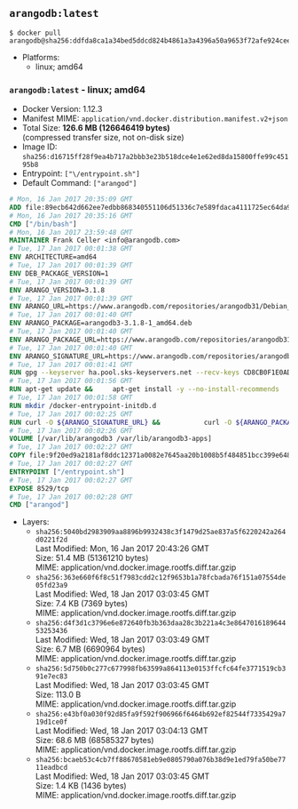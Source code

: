## `arangodb:latest`

```console
$ docker pull arangodb@sha256:ddfda8ca1a34bed5ddcd824b4861a3a4396a50a9653f72afe924cee89a22b5f9
```

-	Platforms:
	-	linux; amd64

### `arangodb:latest` - linux; amd64

-	Docker Version: 1.12.3
-	Manifest MIME: `application/vnd.docker.distribution.manifest.v2+json`
-	Total Size: **126.6 MB (126646419 bytes)**  
	(compressed transfer size, not on-disk size)
-	Image ID: `sha256:d16715ff28f9ea4b717a2bbb3e23b518dce4e1e62ed8da15800ffe99c45195b8`
-	Entrypoint: `["\/entrypoint.sh"]`
-	Default Command: `["arangod"]`

```dockerfile
# Mon, 16 Jan 2017 20:35:09 GMT
ADD file:89ecb642d662ee7edbb868340551106d51336c7e589fdaca4111725ec64da957 in / 
# Mon, 16 Jan 2017 20:35:16 GMT
CMD ["/bin/bash"]
# Mon, 16 Jan 2017 23:59:48 GMT
MAINTAINER Frank Celler <info@arangodb.com>
# Tue, 17 Jan 2017 00:01:38 GMT
ENV ARCHITECTURE=amd64
# Tue, 17 Jan 2017 00:01:39 GMT
ENV DEB_PACKAGE_VERSION=1
# Tue, 17 Jan 2017 00:01:39 GMT
ENV ARANGO_VERSION=3.1.8
# Tue, 17 Jan 2017 00:01:39 GMT
ENV ARANGO_URL=https://www.arangodb.com/repositories/arangodb31/Debian_8.0
# Tue, 17 Jan 2017 00:01:40 GMT
ENV ARANGO_PACKAGE=arangodb3-3.1.8-1_amd64.deb
# Tue, 17 Jan 2017 00:01:40 GMT
ENV ARANGO_PACKAGE_URL=https://www.arangodb.com/repositories/arangodb31/Debian_8.0/amd64/arangodb3-3.1.8-1_amd64.deb
# Tue, 17 Jan 2017 00:01:40 GMT
ENV ARANGO_SIGNATURE_URL=https://www.arangodb.com/repositories/arangodb31/Debian_8.0/amd64/arangodb3-3.1.8-1_amd64.deb.asc
# Tue, 17 Jan 2017 00:01:41 GMT
RUN gpg --keyserver ha.pool.sks-keyservers.net --recv-keys CD8CB0F1E0AD5B52E93F41E7EA93F5E56E751E9B
# Tue, 17 Jan 2017 00:01:56 GMT
RUN apt-get update &&     apt-get install -y --no-install-recommends         libjemalloc1 	libsnappy1         ca-certificates         pwgen         curl     &&     rm -rf /var/lib/apt/lists/*
# Tue, 17 Jan 2017 00:01:58 GMT
RUN mkdir /docker-entrypoint-initdb.d
# Tue, 17 Jan 2017 00:02:25 GMT
RUN curl -O ${ARANGO_SIGNATURE_URL} &&           curl -O ${ARANGO_PACKAGE_URL} &&             gpg --verify ${ARANGO_PACKAGE}.asc &&     (echo arangodb3 arangodb3/password password test | debconf-set-selections) &&     (echo arangodb3 arangodb3/password_again password test | debconf-set-selections) &&     DEBIAN_FRONTEND="noninteractive" dpkg -i ${ARANGO_PACKAGE} &&     rm -rf /var/lib/arangodb3/* &&     sed -ri         -e 's!127\.0\.0\.1!0.0.0.0!g'         -e 's!^(file\s*=).*!\1 -!'         -e 's!^#\s*uid\s*=.*!uid = arangodb!'         -e 's!^#\s*gid\s*=.*!gid = arangodb!'         /etc/arangodb3/arangod.conf     &&     DEBIAN_FRONTEND="noninteractive" apt-get purge -y --auto-remove ca-certificates &&     rm -f ${ARANGO_PACKAGE}*
# Tue, 17 Jan 2017 00:02:26 GMT
VOLUME [/var/lib/arangodb3 /var/lib/arangodb3-apps]
# Tue, 17 Jan 2017 00:02:27 GMT
COPY file:9f20ed9a2181af8ddc12371a0082e7645aa20b1008b5f484851bcc399e64801e in /entrypoint.sh 
# Tue, 17 Jan 2017 00:02:27 GMT
ENTRYPOINT ["/entrypoint.sh"]
# Tue, 17 Jan 2017 00:02:27 GMT
EXPOSE 8529/tcp
# Tue, 17 Jan 2017 00:02:28 GMT
CMD ["arangod"]
```

-	Layers:
	-	`sha256:5040bd2983909aa8896b9932438c3f1479d25ae837a5f6220242a264d0221f2d`  
		Last Modified: Mon, 16 Jan 2017 20:43:26 GMT  
		Size: 51.4 MB (51361210 bytes)  
		MIME: application/vnd.docker.image.rootfs.diff.tar.gzip
	-	`sha256:363e660f6f8c51f7983cdd2c12f9653b1a78fcbada76f151a07554de05fd23a9`  
		Last Modified: Wed, 18 Jan 2017 03:03:45 GMT  
		Size: 7.4 KB (7369 bytes)  
		MIME: application/vnd.docker.image.rootfs.diff.tar.gzip
	-	`sha256:d4f3d1c3796e6e872640fb3b363daa28c3b221a4c3e864701618964453253436`  
		Last Modified: Wed, 18 Jan 2017 03:03:49 GMT  
		Size: 6.7 MB (6690964 bytes)  
		MIME: application/vnd.docker.image.rootfs.diff.tar.gzip
	-	`sha256:5d750b0c277c677998fb63599a864113e0153ffcfc64fe3771519cb391e7ec83`  
		Last Modified: Wed, 18 Jan 2017 03:03:45 GMT  
		Size: 113.0 B  
		MIME: application/vnd.docker.image.rootfs.diff.tar.gzip
	-	`sha256:e43bf0a030f92d85fa9f592f906966f6464b692ef82544f7335429a719d1ce0f`  
		Last Modified: Wed, 18 Jan 2017 03:04:13 GMT  
		Size: 68.6 MB (68585327 bytes)  
		MIME: application/vnd.docker.image.rootfs.diff.tar.gzip
	-	`sha256:bcaeb53c4cb7ff88670581eb9e0805790a076b38d9e1ed79fa50be7711eadbcd`  
		Last Modified: Wed, 18 Jan 2017 03:03:45 GMT  
		Size: 1.4 KB (1436 bytes)  
		MIME: application/vnd.docker.image.rootfs.diff.tar.gzip
